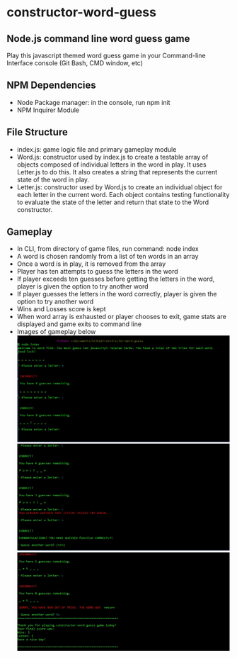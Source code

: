 # constructor-word-guess
## Node.js command line word guess game
Play this javascript themed word guess game in your Command-line Interface console (Git Bash, CMD window, etc)

## NPM Dependencies
- Node Package manager: in the console, run npm init
- NPM Inquirer Module

## File Structure
- index.js: game logic file and primary gameplay module
- Word.js: constructor used by index.js to create a testable array of objects composed of individual letters in the word in play. It uses Letter.js to do this. It also creates a string that represents the current state of the word in play.
- Letter.js: constructor used by Word.js to create an individual object for each letter in the current word. Each object contains testing functionality to evaluate the state of the letter and return that state to the Word constructor.

## Gameplay
- In CLI, from directory of game files, run command: node index
- A word is chosen randomly from a list of ten words in an array
- Once a word is in play, it is removed from the array
- Player has ten attempts to guess the letters in the word
- If player exceeds ten guesses before getting the letters in the word, player is given the option to try another word
- If player guesses the letters in the word correctly, player is given the option to try another word
- Wins and Losses score is kept
- When word array is exhausted or player chooses to exit, game stats are displayed and game exits to command line
- Images of gameplay below
![](images/screen1.jpg)
![](images/screen2.jpg)
![](images/screen3.jpg)
